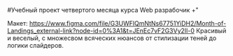 #Учебный проект четвертого месяца курса Web разрабочик +"

Макет:
https://www.figma.com/file/G3UWFlQmNtNs67751YiDH2/Month-of-Landings_external-link?node-id=0%3A1&t=JEnEc7vF2G3Vy2Il-0
Красивый и веселый, с множесвом всяческих нюансов от стилизации теней до логики слайдеров.
